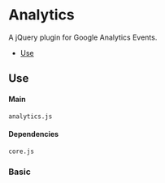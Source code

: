 # Analytics

A jQuery plugin for Google Analytics Events.

* [Use](#use)

## Use 

#### Main

```markup
analytics.js
```

#### Dependencies

```markup
core.js
```

### Basic



